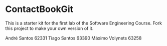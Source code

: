 # ContactBookGit
This is a starter kit for the first lab of the Software Engineering Course.
Fork this project to make your own version of it.


André Santos 62331
Tiago Santos 63390
Máximo Volynets 63258
